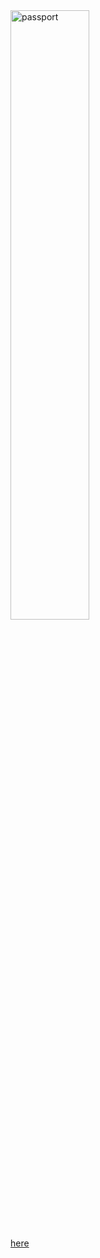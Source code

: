 <!DOCTYPE html>
<html lang="en">
<head>
	<meta charset="UTF-8">
	<title>My First Page</title>
	<link rel="icon" type="image" href="C:\Users\rufida\OneDrive\Pictures\Saved Pictures\OIP.jfif"/>
</head>
<body>
	<img src="C:\Users\rufida\OneDrive\Pictures\Screenshots\image.png.png" alt="passport" alt="apassport image" width="50%" height="50%" />
	<p><a href="www.google.com">here</a></p>
</body>
</html>
